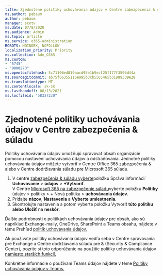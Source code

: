 ```yaml
---
title: Zjednotené politiky uchovávania údajov v Centre zabezpečenia & súladu
ms.author: pebaum
author: pebaum
manager: scotv
ms.date: 07/8/2020
ms.audience: Admin
ms.topic: article
ms.service: o365-administration
ROBOTS: NOINDEX, NOFOLLOW
localization_priority: Priority
ms.collection: Adm_O365
ms.custom:
- "5745"
- "9000273"
ms.openlocfilehash: 5c71106ed819aacd95e1b9ecf25f177f3596d44a
ms.sourcegitcommit: ab75f66355116e995b3cb5505465b31989339e28
ms.translationtype: MT
ms.contentlocale: sk-SK
ms.lasthandoff: 08/13/2021
ms.locfileid: "58327230"
---
```

# <a name="unified-retention-policies-in-the-security--compliance-center"></a>Zjednotené politiky uchovávania údajov v Centre zabezpečenia & súladu

Politiky uchovávania údajov umožňujú spravovať obsah organizácie pomocou nastavení uchovávania údajov a odstraňovania. Jednotné politiky uchovávania údajov môžete vytvoriť v Centre Office 365 zabezpečenia & alebo v Centre dodržiavania súladu pre Microsoft 365 súladu. 

1. V centre [zabezpečenia & súladu vyberte](https://go.microsoft.com/fwlink/p/?linkid=2077143)položku Správa informácií **Uchovávanie**  >  **údajov**  >  **+Vytvoriť**. <br/>
    V Centre [Microsoft 365 na zabezpečenie súladu](https://go.microsoft.com/fwlink/p/?linkid=2077149)vyberte položku **Politiky** údajov > politiky > + Nová politika  >  **uchovávania údajov.**
2. Pridajte **názov**, **Nastavenia** a **Vyberte umiestnenia**.
3. Skontrolujte nastavenia a potom vyberte položku Vytvoriť **túto politiku alebo Uložiť** na **neskôr**.  
      
Ďalšie podrobnosti o politikách uchovávania údajov pre obsah, ako sú napríklad Exchange-maily, OneDrive, SharePoint a Teams obsahu, nájdete v téme Prehľad [politík uchovávania údajov.](https://go.microsoft.com/fwlink/?linkid=2127785)  
    
Ak používate politiky uchovávania údajov vedľa seba v Centre spravovania pre Exchange a Centre dodržiavania súladu pre & (Security & Compliance Center), pozrite si toto odporúčanie na použitie politiky uchovávania údajov [namiesto starších funkcií.](https://docs.microsoft.com/microsoft-365/compliance/retention-policies#use-a-retention-policy-instead-of-older-features)  
    
Konkrétne informácie o používaní Teams údajov nájdete v téme [Politiky uchovávania údajov v Teams.](https://docs.microsoft.com/microsoftteams/retention-policies)